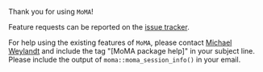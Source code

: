 Thank you for using `MoMA`!

Feature requests can be reported on the
[issue tracker](https://github.com/michaelweylandt/MoMA/issues/new).

For help using the existing features of `MoMA`, please contact
[Michael Weylandt](mailto:michael.weylandt@gmail.com) and include the tag
"[MoMA package help]" in your subject line. Please include the output
of `moma::moma_session_info()` in your email. 
